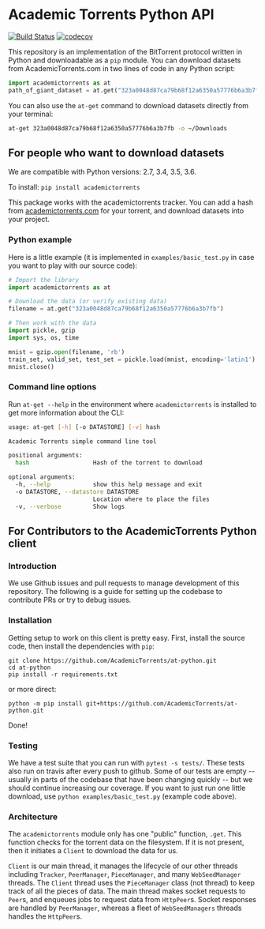 # Academic Torrents Python API

[![Build Status](https://travis-ci.org/AcademicTorrents/at-python.svg?branch=master)](https://travis-ci.org/AcademicTorrents/at-python)
[![codecov](https://codecov.io/gh/AcademicTorrents/at-python/branch/master/graph/badge.svg)](https://codecov.io/gh/AcademicTorrents/at-python)

This repository is an implementation of the BitTorrent protocol written in Python and downloadable as a `pip` module. You can download datasets from AcademicTorrents.com in two lines of code in any Python script:
```python
import academictorrents as at
path_of_giant_dataset = at.get("323a0048d87ca79b68f12a6350a57776b6a3b7fb") # Download mnist dataset
```

You can also use the `at-get` command to download datasets directly from your terminal:

```bash
at-get 323a0048d87ca79b68f12a6350a57776b6a3b7fb -o ~/Downloads
```

## For people who want to download datasets

We are compatible with Python versions: 2.7, 3.4, 3.5, 3.6.

To install:
`pip install academictorrents`

This package works with the academictorrents tracker. You can add a hash from [academictorrents.com](academictorrents.com) for your torrent, and download datasets into your project.

### Python example

Here is a little example (it is implemented in `examples/basic_test.py` in case you want to play with our source code):
```python
# Import the library
import academictorrents as at

# Download the data (or verify existing data)
filename = at.get("323a0048d87ca79b68f12a6350a57776b6a3b7fb")

# Then work with the data
import pickle, gzip
import sys, os, time

mnist = gzip.open(filename, 'rb')
train_set, valid_set, test_set = pickle.load(mnist, encoding='latin1')
mnist.close()
```

### Command line options

Run `at-get --help` in the environment where `academictorrents` is installed to get more information about the CLI:

```bash
usage: at-get [-h] [-o DATASTORE] [-v] hash

Academic Torrents simple command line tool

positional arguments:
  hash                  Hash of the torrent to download

optional arguments:
  -h, --help            show this help message and exit
  -o DATASTORE, --datastore DATASTORE
                        Location where to place the files
  -v, --verbose         Show logs

```

## For Contributors to the AcademicTorrents Python client
### Introduction
We use Github issues and pull requests to manage development of this repository. The following is a guide for setting up the codebase to contribute PRs or try to debug issues.

### Installation
Getting setup to work on this client is pretty easy. First, install the source code, then install the dependencies with `pip`:

```
git clone https://github.com/AcademicTorrents/at-python.git
cd at-python
pip install -r requirements.txt
```

or more direct:

```
python -m pip install git+https://github.com/AcademicTorrents/at-python.git
```

Done!

### Testing
We have a test suite that you can run with `pytest -s tests/`. These tests also run on travis after every push to github. Some of our tests are empty -- usually in parts of the codebase that have been changing quickly -- but we should continue increasing our coverage. If you want to just run one little download, use `python examples/basic_test.py` (example code above).

### Architecture
The `academictorrents` module only has one "public" function, `.get`. This function checks for the torrent data on the filesystem. If it is not present, then it initiates a `Client` to download the data for us.

`Client` is our main thread, it manages the lifecycle of our other threads including `Tracker`, `PeerManager`, `PieceManager`, and many `WebSeedManager` threads. The `Client` thread uses the `PieceManager` class (not thread) to keep track of all the pieces of data. The main thread makes socket requests to `Peer`s, and enqueues jobs to request data from `HttpPeer`s. Socket responses are handled by `PeerManager`, whereas a fleet of `WebSeedManagers` threads handles the `HttpPeer`s.
